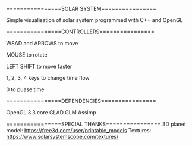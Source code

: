 ================SOLAR SYSTEM================

Simple visualisation of solar system programmed with C++ and OpenGL 




================CONTROLLERS================

WSAD and ARROWS to move

MOUSE to rotate

LEFT SHIFT to move faster

1, 2, 3, 4 keys to change time flow

0 to puase time




================DEPENDENCIES================

OpenGL 3.3 core
GLAD
GLM
Assimp




================SPECIAL THANKS================
3D planet model: https://free3d.com/user/printable_models 
Textures: https://www.solarsystemscope.com/textures/
